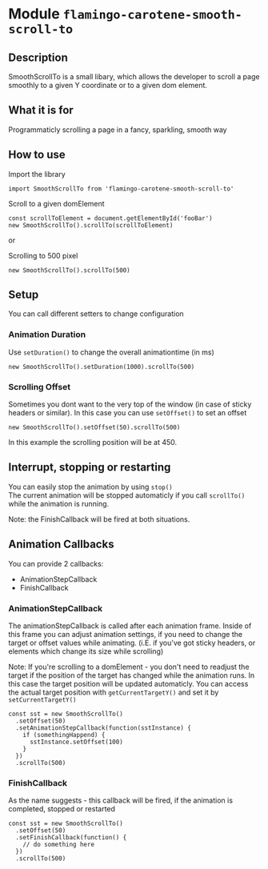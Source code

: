 # Module `flamingo-carotene-smooth-scroll-to`

## Description

SmoothScrollTo is a small libary, which allows the developer to scroll a page smoothly to a given Y coordinate or to a given dom element.

## What it is for

Programmaticly scrolling a page in a fancy, sparkling, smooth way 

## How to use

Import the library
```
import SmoothScrollTo from 'flamingo-carotene-smooth-scroll-to'
```

Scroll to a given domElement 
```
const scrollToElement = document.getElementById('fooBar')
new SmoothScrollTo().scrollTo(scrollToElement)
```

or

Scrolling to 500 pixel
```
new SmoothScrollTo().scrollTo(500)
```

## Setup
You can call different setters to change configuration

### Animation Duration
Use ```setDuration()``` to change the overall animationtime (in ms) 
```
new SmoothScrollTo().setDuration(1000).scrollTo(500)
```

### Scrolling Offset
Sometimes you dont want to the very top of the window (in case of sticky headers or similar).
In this case you can use ```setOffset()``` to set an offset

```
new SmoothScrollTo().setOffset(50).scrollTo(500)
```
In this example the scrolling position will be at 450.


## Interrupt, stopping or restarting
You can easily stop the animation by using ```stop()```  
The current animation will be stopped automaticly if you call ```scrollTo()``` while the animation is running.

Note: the FinishCallback will be fired at both situations.

## Animation Callbacks
You can provide 2 callbacks:

- AnimationStepCallback
- FinishCallback

### AnimationStepCallback
The animationStepCallback is called after each animation frame. Inside of this frame you can adjust animation settings, if you need to change the target or offset values while animating. (i.E. if you've got sticky headers, or elements which change its size while scrolling)

Note: If you're scrolling to a domElement - you don't need to readjust the target if the position of the target has changed while the animation runs. In this case the target position will be updated automaticly.
You can access the actual target position with ```getCurrentTargetY()``` and set it by ```setCurrentTargetY()```
```
const sst = new SmoothScrollTo()
  .setOffset(50)
  .setAnimationStepCallback(function(sstInstance) {
    if (somethingHappend) {
      sstInstance.setOffset(100)
    }
  })
  .scrollTo(500)
```

### FinishCallback
As the name suggests - this callback will be fired, if the animation is completed, stopped or restarted
```
const sst = new SmoothScrollTo()
  .setOffset(50)
  .setFinishCallback(function() {
    // do something here
  })
  .scrollTo(500)
```





